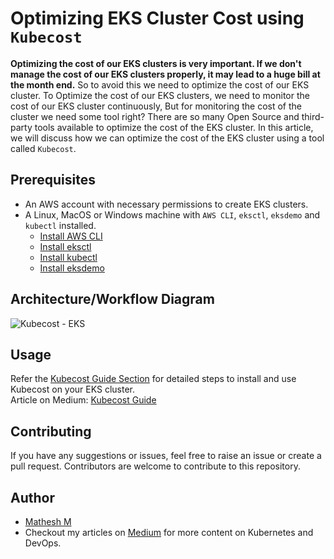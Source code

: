 # Optimizing EKS Cluster Cost using `Kubecost`

**Optimizing the cost of our EKS clusters is very important. If we don't manage the cost of our EKS clusters properly, it may lead to a huge bill at the month end.** So to avoid this we need to optimize the cost of our EKS cluster. To Optimize the cost of our EKS clusters, we need to monitor the cost of our EKS cluster continuously, But for monitoring the cost of the cluster we need some tool right? There are so many Open Source and third-party tools available to optimize the cost of the EKS cluster. In this article, we will discuss how we can optimize the cost of the EKS cluster using a tool called `Kubecost`.

## Prerequisites

- An AWS account with necessary permissions to create EKS clusters.
- A Linux, MacOS or Windows machine with `AWS CLI`, `eksctl`, `eksdemo` and `kubectl` installed.
    - [Install AWS CLI](https://docs.aws.amazon.com/cli/latest/userguide/install-cliv2.html)
    - [Install eksctl](https://docs.aws.amazon.com/eks/latest/userguide/eksctl.html)
    - [Install kubectl](https://kubernetes.io/docs/tasks/tools/install-kubectl/)
    - [Install eksdemo](https://github.com/awslabs/eksdemo/releases/tag/v0.15.0)

## Architecture/Workflow Diagram

![Kubecost - EKS](https://github.com/user-attachments/assets/e2dbcf5c-6c2d-41e4-9401-5f351c121559)

## Usage

Refer the [Kubecost Guide Section](kubecost-guide.md) for detailed steps to install and use Kubecost on your EKS cluster.<br>
Article on Medium: [Kubecost Guide](https://medium.com/towards-aws/optimizing-eks-clusters-cost-using-kubecost-7959a4e76106)

## Contributing

If you have any suggestions or issues, feel free to raise an issue or create a pull request. Contributors are welcome to contribute to this repository.

## Author

- [Mathesh M](https://www.linkedin.com/in/mathesh-me/)
- Checkout my articles on [Medium](https://medium.com/@mathesh-me) for more content on Kubernetes and DevOps.
